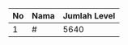 | No | Nama            | Jumlah Level |
|----|-----------------|--------------|
| 1  | #    |    5640        |
